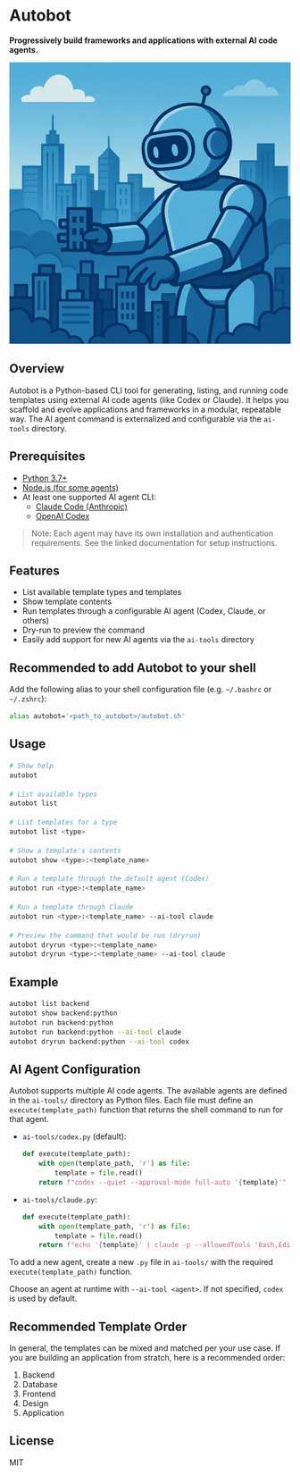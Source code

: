 # Autobot

**Progressively build frameworks and applications with external AI code agents.**

![Autobot Logo](images/autobot.png)

## Overview
Autobot is a Python-based CLI tool for generating, listing, and running code templates using external AI code agents (like Codex or Claude). It helps you scaffold and evolve applications and frameworks in a modular, repeatable way. The AI agent command is externalized and configurable via the `ai-tools` directory.

## Prerequisites
- [Python 3.7+](https://www.python.org/downloads/)
- [Node.js (for some agents)](https://nodejs.org/en/download/)
- At least one supported AI agent CLI:
  - [Claude Code (Anthropic)](https://docs.anthropic.com/en/docs/agents-and-tools/claude-code/overview)
  - [OpenAI Codex](https://github.com/openai/codex)

> Note: Each agent may have its own installation and authentication requirements. See the linked documentation for setup instructions.

## Features
- List available template types and templates
- Show template contents
- Run templates through a configurable AI agent (Codex, Claude, or others)
- Dry-run to preview the command
- Easily add support for new AI agents via the `ai-tools` directory

## Recommended to add Autobot to your shell

Add the following alias to your shell configuration file (e.g. `~/.bashrc` or `~/.zshrc`):

```sh
alias autobot='<path_to_autobot>/autobot.sh'
```

## Usage

```sh
# Show help
autobot

# List available types
autobot list

# List templates for a type
autobot list <type>

# Show a template's contents
autobot show <type>:<template_name>

# Run a template through the default agent (Codex)
autobot run <type>:<template_name>

# Run a template through Claude
autobot run <type>:<template_name> --ai-tool claude

# Preview the command that would be run (dryrun)
autobot dryrun <type>:<template_name>
autobot dryrun <type>:<template_name> --ai-tool claude
```

## Example
```sh
autobot list backend
autobot show backend:python
autobot run backend:python
autobot run backend:python --ai-tool claude
autobot dryrun backend:python --ai-tool codex
```

## AI Agent Configuration

Autobot supports multiple AI code agents. The available agents are defined in the `ai-tools/` directory as Python files. Each file must define an `execute(template_path)` function that returns the shell command to run for that agent.

- `ai-tools/codex.py` (default):
  ```python
  def execute(template_path):
      with open(template_path, 'r') as file:
          template = file.read()
      return f"codex --quiet --approval-mode full-auto '{template}'"
  ```
- `ai-tools/claude.py`:
  ```python
  def execute(template_path):
      with open(template_path, 'r') as file:
          template = file.read()
      return f"echo '{template}' | claude -p --allowedTools 'Bash,Edit,Write'"
  ```

To add a new agent, create a new `.py` file in `ai-tools/` with the required `execute(template_path)` function.

Choose an agent at runtime with `--ai-tool <agent>`. If not specified, `codex` is used by default.

## Recommended Template Order

In general, the templates can be mixed and matched per your use case. If you are building an application from stratch, here is a recommended order:

1. Backend
2. Database
3. Frontend
4. Design
5. Application

## License
MIT

